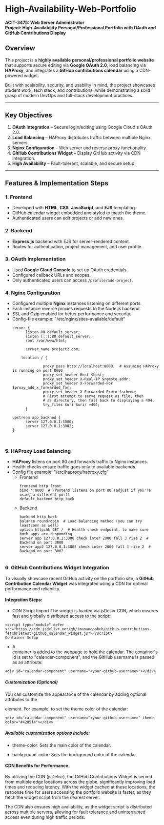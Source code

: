 # High-Availability-Web-Portfolio

**ACIT-3475: Web Server Administrator**  
**Project: High-Availability Personal/Professional Portfolio with OAuth and GitHub Contributions Display**

## Overview
This project is a **highly available personal/professional portfolio website** that supports secure editing via **Google OAuth 2.0**, load balancing via **HAProxy**, and integrates a **GitHub contributions calendar** using a CDN-powered widget.

Built with scalability, security, and usability in mind, the project showcases student work, tech stack, and contributions, while demonstrating a solid grasp of modern DevOps and full-stack development practices.

---

##  Key Objectives

1. **OAuth Integration** – Secure login/editing using Google Cloud's OAuth 2.0.
2. **Load Balancing** – HAProxy distributes traffic between multiple Nginx servers.
3. **Nginx Configuration** – Web server and reverse proxy functionality.
4. **GitHub Contributions Widget** – Display GitHub activity via CDN integration.
5. **High Availability** – Fault-tolerant, scalable, and secure setup.

---

## Features & Implementation Steps

### 1. Frontend
- Developed with **HTML**, **CSS**, **JavaScript**, and **EJS** templating.
- GitHub calendar widget embedded and styled to match the theme.
- Authenticated users can edit projects or add new ones.

### 2. Backend
- **Express.js** backend with EJS for server-rendered content.
- Routes for authentication, project management, and user profile.

### 3. OAuth Implementation
- Used **Google Cloud Console** to set up OAuth credentials.
- Configured callback URLs and scopes.
- Only authenticated users can access `/profile/add-project`.

### 4. Nginx Configuration
- Configured multiple **Nginx** instances listening on different ports.
- Each instance reverse proxies requests to the Node.js backend.
- SSL and Gzip enabled for better performance and security.
- Config-file example: "/etc/nginx/sites-available/default"
  ```
  server {
        listen 80 default_server;
        listen [::]:80 default_server;
        root /var/www/html;

        server_name project2.com;

      location / {

                proxy_pass http://localhost:8000;  # Assuming HAProxy is running on port 8000
                proxy_set_header Host $host;
                proxy_set_header X-Real-IP $remote_addr;
                proxy_set_header X-Forwarded-For $proxy_add_x_forwarded_for;
                proxy_set_header X-Forwarded-Proto $scheme;
                # First attempt to serve request as file, then
                # as directory, then fall back to displaying a 404.
                try_files $uri $uri/ =404;
        }

  upstream app_backned {
        server 127.0.0.1:3000;
        server 127.0.0.1:3002;
  }



### 5. HAProxy Load Balancing
- **HAProxy** listens on port 80 and forwards traffic to Nginx instances.
- Health checks ensure traffic goes only to available backends.
- Config file example: "/etc/haproxy/haproxy.cfg"
  - Frontend
    ```
    frontend http_front
    bind *:8000  # Frontend listens on port 80 (adjust if you're using a different port)
    default_backend http_back
    ```
  - Backend
    ```
    backend http_back
    balance roundrobin  # Load balancing method (you can try leastconn as well)
    option httpchk GET /  # Health check endpoint, to make sure both apps are responding
    server app 127.0.0.1:3000 check inter 2000 fall 3 rise 2  # Backend on port 3000
    server app2 127.0.0.1:3002 check inter 2000 fall 3 rise 2  # Backend on port 3002


    ```


### 6. GitHub Contributions Widget Integration

To visually showcase recent GitHub activity on the portfolio site, a **GitHub Contribution Calendar Widget** was integrated using a CDN for optimal performance and reliability.

#### Integration Steps:
- CDN Script Import
  The widget is loaded via jsDelivr CDN, which ensures fast and globally distributed access to the script:
```
<script type="module" defer src="https://cdn.jsdelivr.net/gh/imananoosheh/github-contributions-fetch@latest/github_calendar_widget.js"></script>
Container Setup
```

- A <div> container is added to the webpage to hold the calendar. The container's id is set to "calendar-component", and the GitHub username is passed as an attribute:
```
<div id="calendar-component" username="<your-github-username>"></div>
```

##### Customization (Optional)
You can customize the appearance of the calendar by adding optional attributes to the <div> element. For example, to set the theme color of the calendar:
```
<div id="calendar-component" username="<your-github-username>" theme-color="#4285f4"></div>
```

##### Available customization options include:

- theme-color: Sets the main color of the calendar.

- background-color: Sets the background color of the calendar.


#### CDN Benefits for Performance
By utilizing the CDN (jsDelivr), the GitHub Contributions Widget is served from multiple edge locations across the globe, significantly improving load times and reducing latency. With the widget cached at these locations, the response time for users accessing the portfolio website is faster, as they fetch the widget script from the nearest server.

The CDN also ensures high availability, as the widget script is distributed across multiple servers, allowing for fault tolerance and uninterrupted access even during high traffic periods.

